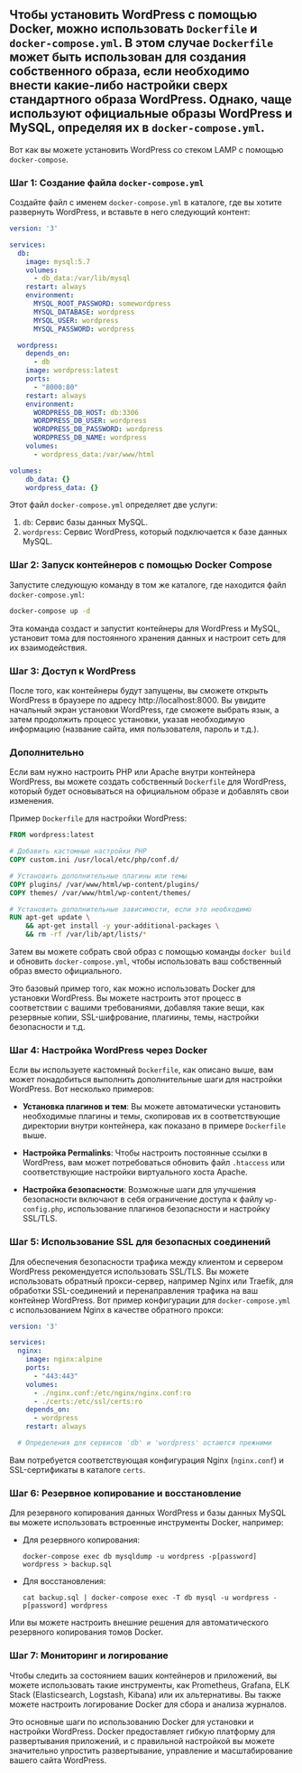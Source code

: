 ## Чтобы установить WordPress с помощью Docker, можно использовать `Dockerfile` и `docker-compose.yml`. В этом случае `Dockerfile` может быть использован для создания собственного образа, если необходимо внести какие-либо настройки сверх стандартного образа WordPress. Однако, чаще используют официальные образы WordPress и MySQL, определяя их в `docker-compose.yml`.

Вот как вы можете установить WordPress со стеком LAMP с помощью `docker-compose`.

### Шаг 1: Создание файла `docker-compose.yml`

Создайте файл с именем `docker-compose.yml` в каталоге, где вы хотите развернуть WordPress, и вставьте в него следующий контент:

```yaml
version: '3'

services:
  db:
    image: mysql:5.7
    volumes:
      - db_data:/var/lib/mysql
    restart: always
    environment:
      MYSQL_ROOT_PASSWORD: somewordpress
      MYSQL_DATABASE: wordpress
      MYSQL_USER: wordpress
      MYSQL_PASSWORD: wordpress

  wordpress:
    depends_on:
      - db
    image: wordpress:latest
    ports:
      - "8000:80"
    restart: always
    environment:
      WORDPRESS_DB_HOST: db:3306
      WORDPRESS_DB_USER: wordpress
      WORDPRESS_DB_PASSWORD: wordpress
      WORDPRESS_DB_NAME: wordpress
    volumes:
      - wordpress_data:/var/www/html

volumes:
    db_data: {}
    wordpress_data: {}
```

Этот файл `docker-compose.yml` определяет две услуги:

1. `db`: Сервис базы данных MySQL.
2. `wordpress`: Сервис WordPress, который подключается к базе данных MySQL.

### Шаг 2: Запуск контейнеров с помощью Docker Compose

Запустите следующую команду в том же каталоге, где находится файл `docker-compose.yml`:

```bash
docker-compose up -d
```

Эта команда создаст и запустит контейнеры для WordPress и MySQL, установит тома для постоянного хранения данных и настроит сеть для их взаимодействия.

### Шаг 3: Доступ к WordPress

После того, как контейнеры будут запущены, вы сможете открыть WordPress в браузере по адресу http://localhost:8000. Вы увидите начальный экран установки WordPress, где сможете выбрать язык, а затем продолжить процесс установки, указав необходимую информацию (название сайта, имя пользователя, пароль и т.д.).

### Дополнительно

Если вам нужно настроить PHP или Apache внутри контейнера WordPress, вы можете создать собственный `Dockerfile` для WordPress, который будет основываться на официальном образе и добавлять свои изменения.

Пример `Dockerfile` для настройки WordPress:

```Dockerfile
FROM wordpress:latest

# Добавить кастомные настройки PHP
COPY custom.ini /usr/local/etc/php/conf.d/

# Установить дополнительные плагины или темы
COPY plugins/ /var/www/html/wp-content/plugins/
COPY themes/ /var/www/html/wp-content/themes/

# Установить дополнительные зависимости, если это необходимо
RUN apt-get update \
    && apt-get install -y your-additional-packages \
    && rm -rf /var/lib/apt/lists/*
```

Затем вы можете собрать свой образ с помощью команды `docker build` и обновить `docker-compose.yml`, чтобы использовать ваш собственный образ вместо официального.

Это базовый пример того, как можно использовать Docker для установки WordPress. Вы можете настроить этот процесс в соответствии с вашими требованиями, добавляя такие вещи, как резервные копии, SSL-шифрование, плагиины, темы, настройки безопасности и т.д.

### Шаг 4: Настройка WordPress через Docker

Если вы используете кастомный `Dockerfile`, как описано выше, вам может понадобиться выполнить дополнительные шаги для настройки WordPress. Вот несколько примеров:

- **Установка плагинов и тем**: Вы можете автоматически установить необходимые плагины и темы, скопировав их в соответствующие директории внутри контейнера, как показано в примере `Dockerfile` выше.

- **Настройка Permalinks**: Чтобы настроить постоянные ссылки в WordPress, вам может потребоваться обновить файл `.htaccess` или соответствующие настройки виртуального хоста Apache.

- **Настройка безопасности**: Возможные шаги для улучшения безопасности включают в себя ограничение доступа к файлу `wp-config.php`, использование плагинов безопасности и настройку SSL/TLS.

### Шаг 5: Использование SSL для безопасных соединений

Для обеспечения безопасности трафика между клиентом и сервером WordPress рекомендуется использовать SSL/TLS. Вы можете использовать обратный прокси-сервер, например Nginx или Traefik, для обработки SSL-соединений и перенаправления трафика на ваш контейнер WordPress. Вот пример конфигурации для `docker-compose.yml` с использованием Nginx в качестве обратного прокси:

```yaml
version: '3'

services:
  nginx:
    image: nginx:alpine
    ports:
      - "443:443"
    volumes:
      - ./nginx.conf:/etc/nginx/nginx.conf:ro
      - ./certs:/etc/ssl/certs:ro
    depends_on:
      - wordpress
    restart: always

  # Определения для сервисов 'db' и 'wordpress' остаются прежними
```

Вам потребуется соответствующая конфигурация Nginx (`nginx.conf`) и SSL-сертификаты в каталоге `certs`.

### Шаг 6: Резервное копирование и восстановление

Для резервного копирования данных WordPress и базы данных MySQL вы можете использовать встроенные инструменты Docker, например:

- Для резервного копирования:
  ```
  docker-compose exec db mysqldump -u wordpress -p[password] wordpress > backup.sql
  ```

- Для восстановления:
  ```
  cat backup.sql | docker-compose exec -T db mysql -u wordpress -p[password] wordpress
  ```

Или вы можете настроить внешние решения для автоматического резервного копирования томов Docker.

### Шаг 7: Мониторинг и логирование

Чтобы следить за состоянием ваших контейнеров и приложений, вы можете использовать такие инструменты, как Prometheus, Grafana, ELK Stack (Elasticsearch, Logstash, Kibana) или их альтернативы. Вы также можете настроить логирование Docker для сбора и анализа журналов.

Это основные шаги по использованию Docker для установки и настройки WordPress. Docker предоставляет гибкую платформу для развертывания приложений, и с правильной настройкой вы можете значительно упростить развертывание, управление и масштабирование вашего сайта WordPress.
